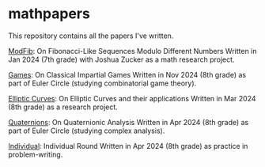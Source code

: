 # mathpapers
This repository contains all the papers I've written.

[ModFib](/modfib.pdf): On Fibonacci-Like Sequences Modulo Different Numbers
Written in Jan 2024 (7th grade) with Joshua Zucker as a math research project.

[Games](/games.pdf): On Classical Impartial Games
Written in Nov 2024 (8th grade) as part of Euler Circle (studying combinatorial game theory).

[Elliptic Curves](/ellipticcurves.pdf): On Elliptic Curves and their applications
Written in Mar 2024 (8th grade) as a research project. 

[Quaternions](/quaternions.pdf): On Quaternionic Analysis
Written in Apr 2024 (8th grade) as part of Euler Circle (studying complex analysis).

[Individual](/indiv.pdf): Individual Round
Written in Apr 2024 (8th grade) as practice in problem-writing.


